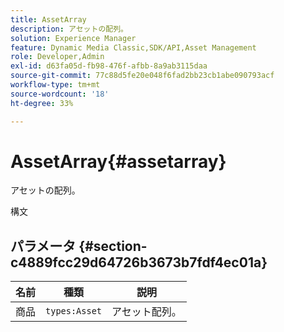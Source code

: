 ```yaml
---
title: AssetArray
description: アセットの配列。
solution: Experience Manager
feature: Dynamic Media Classic,SDK/API,Asset Management
role: Developer,Admin
exl-id: d63fa05d-fb98-476f-afbb-8a9ab3115daa
source-git-commit: 77c88d5fe20e048f6fad2bb23cb1abe090793acf
workflow-type: tm+mt
source-wordcount: '18'
ht-degree: 33%

---
```


# AssetArray{#assetarray}

アセットの配列。

構文

## パラメータ {#section-c4889fcc29d64726b3673b7fdf4ec01a}

| 名前 | 種類 | 説明 |
|---|---|---|
| 商品 | `types:Asset` | アセット配列。 |
